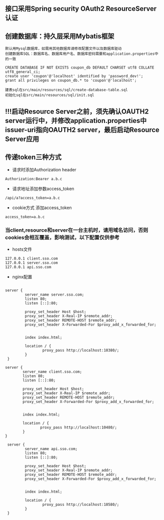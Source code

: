 ## 接口采用Spring security OAuth2 ResourceServer认证
## 创建数据库：持久层采用Mybatis框架
````
默认用Mysql数据库，如需用其他数据库请修改配置文件以及数据库驱动
创建数据库SQL：数据库名、数据库用户名、数据库密码需要和application.properties中的一致

CREATE DATABASE IF NOT EXISTS coupon_db DEFAULT CHARSET utf8 COLLATE utf8_general_ci;
create user 'coupon'@'localhost' identified by 'password_dev!';
grant all privileges on coupon_db.* to 'coupon'@'localhost';

建表sql在src/main/resources/sql/create-database-table.sql
初始化sql在src/main/resources/sql/init.sql
````
## !!!启动Resource Server之前，须先确认OAUTH2 server运行中，并修改application.properties中issuer-uri指向OAUTH2 server，最后启动Resource Server应用

## 传递token三种方式
* 请求时添加Authorization header
````
Authorization:Bearer a.b.c
````
* 请求地址添加参数access_token
````
/api/a?access_token=a.b.c
````
* cookie方式 添加access_token
````
access_token=a.b.c
````

### 当client,resource和server在一台主机时，请用域名访问，否则cookies会相互覆盖，影响测试，以下配置仅供参考
* hosts文件
````hosts
127.0.0.1 client.sso.com
127.0.0.1 server.sso.com
127.0.0.1 api.sso.com
````
* nginx配置
````nginx

server {
         server_name server.sso.com;
         listen 80;
         listen [::]:80;
 
         proxy_set_header Host $host;
         proxy_set_header X-Real-IP $remote_addr;
         proxy_set_header REMOTE-HOST $remote_addr;
         proxy_set_header X-Forwarded-For $proxy_add_x_forwarded_for;
 
 
         index index.html;
 
         location / {
                 proxy_pass http://localhost:10380/;
         }
 }
 
server {
        server_name client.sso.com;
        listen 80;
        listen [::]:80;

        proxy_set_header Host $host;
        proxy_set_header X-Real-IP $remote_addr;
        proxy_set_header REMOTE-HOST $remote_addr;
        proxy_set_header X-Forwarded-For $proxy_add_x_forwarded_for;


        index index.html;

        location / {
                proxy_pass http://localhost:10480/;
        }
}

 server {
         server_name api.sso.com;
         listen 80;
         listen [::]:80;
 
         proxy_set_header Host $host;
         proxy_set_header X-Real-IP $remote_addr;
         proxy_set_header REMOTE-HOST $remote_addr;
         proxy_set_header X-Forwarded-For $proxy_add_x_forwarded_for;
 
 
         index index.html;
 
         location / {
                 proxy_pass http://localhost:10580/;
         }
 }
````
